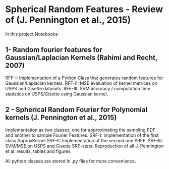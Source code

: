 # Spherical Random Features - Review of (J. Pennington et al., 2015)

In this project Notebooks: 

## 1- Random fourier features for Gaussian/Laplacian Kernels (Rahimi and Recht, 2007)
   RFF-I: Implementation of a Python Class that generates random features for Gaussian/Laplacian kernels.
   RFF-II: MSE evaluation of kernel matrices on USPS and Gisette datasets.
   RFF-III: SVM accuracy / computation time statistics on USPS/Gisette using Gaussian kernel. 
   
## 2 - Spherical Random Fourier for Polynomial kernels (J. Pennington et al., 2015)
   Implementation as two classes, one for approximating the sampling PDF and another to sample Fourier Features.
   SRF-I: Implementation of the first class ApproxKernel
   SRF-II: Implementation of the second one SRFF.
   SRF-III: SVM/MSE on USPS and Gisette
   SRF-stats: Reproduction of all J. Pennington et al. results, tables and figures
   
All python classes are stored in .py files for more convenience. 


